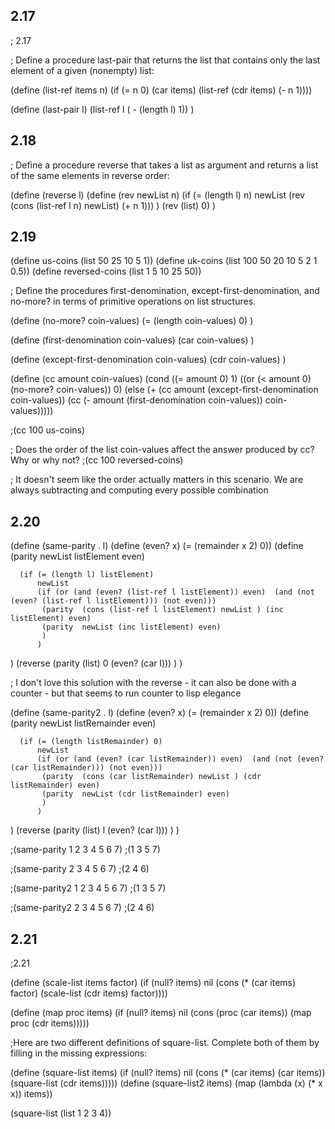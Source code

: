 ## 2.17
; 2.17

; Define a procedure last-pair that returns the list that contains only the last element of a given (nonempty) list:

(define (list-ref items n)
  (if (= n 0)
      (car items)
      (list-ref (cdr items) (- n 1))))



(define (last-pair l)
  (list-ref l ( - (length l) 1))
  )


## 2.18
; Define a procedure reverse that takes a list as argument and returns a list of the same elements in reverse order:

(define (reverse l)
    (define (rev newList n)
      (if (= (length l) n)
          newList
        (rev  (cons (list-ref l n) newList) (+ n 1)))
  )
  (rev (list) 0)
  )

## 2.19

(define us-coins (list 50 25 10 5 1))
(define uk-coins (list 100 50 20 10 5 2 1 0.5))
(define reversed-coins (list 1 5 10 25 50))

; Define the procedures first-denomination, except-first-denomination, and no-more? in terms of primitive operations on list structures.


(define (no-more? coin-values)
  (= (length coin-values) 0)
  )

(define (first-denomination coin-values)
  (car coin-values)
  )

(define (except-first-denomination coin-values)
  (cdr coin-values)
  )



(define (cc amount coin-values)
  (cond ((= amount 0) 1)
        ((or (< amount 0) (no-more? coin-values)) 0)
        (else
         (+ (cc amount
                (except-first-denomination coin-values))
            (cc (- amount
                   (first-denomination coin-values))
                coin-values)))))


;(cc 100 us-coins)

; Does the order of the list coin-values affect the answer produced by cc? Why or why not?
;(cc 100 reversed-coins)

; It doesn't seem like the order actually matters in this scenario. We are always subtracting and computing every possible combination

## 2.20
(define (same-parity . l)
  (define (even? x)
    (= (remainder x 2) 0))
  (define (parity newList listElement even)

      (if (= (length l) listElement)
          newList
          (if (or (and (even? (list-ref l listElement)) even)  (and (not (even? (list-ref l listElement))) (not even)))
           (parity  (cons (list-ref l listElement) newList ) (inc listElement) even)
           (parity  newList (inc listElement) even)
           )
          )
  )
  (reverse (parity (list) 0 (even? (car l)))
          )
  )

; I don't love this solution with the reverse - it can also be done with a counter - but that seems to run counter to lisp elegance 

(define (same-parity2 . l)
  (define (even? x)
    (= (remainder x 2) 0))
  (define (parity newList listRemainder even)

      (if (= (length listRemainder) 0)
          newList
          (if (or (and (even? (car listRemainder)) even)  (and (not (even? (car listRemainder))) (not even)))
           (parity  (cons (car listRemainder) newList ) (cdr listRemainder) even)
           (parity  newList (cdr listRemainder) even)
           )
          )
  )
  (reverse (parity (list) l (even? (car l)))
          )
  )


;(same-parity 1 2 3 4 5 6 7)
;(1 3 5 7)

;(same-parity 2 3 4 5 6 7)
;(2 4 6)

;(same-parity2 1 2 3 4 5 6 7)
;(1 3 5 7)

;(same-parity2 2 3 4 5 6 7)
;(2 4 6)

## 2.21
;2.21

(define (scale-list items factor)
  (if (null? items)
      nil
      (cons (* (car items) factor)
            (scale-list (cdr items) factor))))

(define (map proc items)
  (if (null? items)
      nil
      (cons (proc (car items))
            (map proc (cdr items)))))



;Here are two different definitions of square-list. Complete both of them by filling in the missing expressions:

(define (square-list items)
  (if (null? items)
      nil
      (cons (* (car items) (car items)) (square-list (cdr items)))))
(define (square-list2 items)
  (map (lambda (x) (* x x)) items))

(square-list (list 1 2 3 4))
